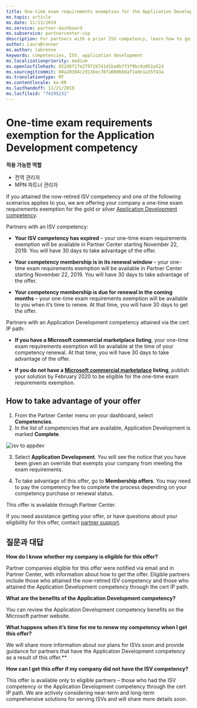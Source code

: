 ```yaml
---
title: One-time exam requirements exemption for the Application Development competency | Partner Center
ms.topic: article
ms.date: 11/13/2019
ms.service: partner-dashboard
ms.subservice: partnercenter-csp
description: For partners with a prior ISV competency, learn how to gain a one-time exam requirements exemption for the Application Development competency
author: LauraBrenner
ms.author: labrenne
keywords: competencies, ISV, application development
ms.localizationpriority: medium
ms.openlocfilehash: 022d8f17e279726741d1ba8b7f3f9bc9a951a52d
ms.sourcegitcommit: 60a20304c2d13bec76fa088bb8af1a9e1a35f43a
ms.translationtype: MT
ms.contentlocale: ko-KR
ms.lasthandoff: 11/21/2019
ms.locfileid: "74295231"
---
```

# <a name="one-time-exam-requirements-exemption-for-the-application-development-competency"></a>One-time exam requirements exemption for the Application Development competency

**적용 가능한 역할**

- 전역 관리자
- MPN 파트너 관리자

If you attained the now-retired ISV competency and one of the following scenarios applies to you, we are offering your company a one-time exam requirements exemption for the gold or silver [Application Development competency](https://partner.microsoft.com/membership/application-development-competency). 

Partners with an ISV competency:

- **Your ISV competency has expired** – your one-time exam requirements exemption will be available in Partner Center starting November 22, 2019. You will have 30 days to take advantage of the offer. 

- **Your competency membership is in its renewal window** – your one-time exam requirements exemption will be available in Partner Center starting November 22, 2019. You will have 30 days to take advantage of the offer. 

- **Your competency membership is due for renewal in the coming months** – your one-time exam requirements exemption will be available to you when it’s time to renew. At that time, you will have 30 days to get the offer.

Partners with an Application Development competency attained via the cert IP path:

- **If you have a Microsoft commercial marketplace listing**, your one-time exam requirements exemption will be available at the time of your competency renewal. At that time, you will have 30 days to take advantage of the offer.

- **If you do not have a [Microsoft commercial marketplace](https://azure.microsoft.com/overview/commercial-marketplace/) listing**, publish your solution by February 2020 to be eligible for the one-time exam requirements exemption.

## <a name="how-to-take-advantage-of-your-offer"></a>How to take advantage of your offer

1. From the Partner Center menu on your dashboard, select **Competencies**.
2. In the list of competencies that are available, Application Development is marked **Complete**.

![isv to appdev](images/appdev.png)

3. Select **Application Development**. You will see the notice that you have been given an override that exempts your company from meeting the exam requirements. 

4. To take advantage of this offer, go to **Membership offers**. You may need to pay the competency fee to complete the process depending on your competency purchase or renewal status. 

This offer is available through Partner Center.

If you need assistance getting your offer, or have questions about your eligibility for this offer, contact [partner support](https://partner.microsoft.com/Support). 

## <a name="frequently-asked-questions"></a>질문과 대답

**How do I know whether my company is eligible for this offer?**

Partner companies eligible for this offer were notified via email and in Partner Center, with information about how to get the offer. Eligible partners include those who attained the now-retired ISV competency and those who attained the Application Development competency through the cert IP path. 

**What are the benefits of the Application Development competency?**

You can review the Application Development competency benefits on the Microsoft partner website. 

**What happens when it’s time for me to renew my competency when I get this offer?** 

We will share more information about our plans for ISVs soon and provide guidance for partners that have the Application Development competency as a result of this offer.**  

**How can I get this offer if my company did not have the ISV competency?**

This offer is available only to eligible partners – those who had the ISV competency or the Application Development competency through the cert IP path. We are actively considering near-term and long-term comprehensive solutions for serving ISVs and will share more details soon. 



